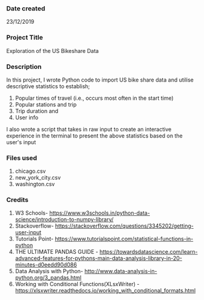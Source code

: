 ### Date created
23/12/2019

### Project Title
Exploration of the US Bikeshare Data 

### Description
In this project, I wrote Python code to import US bike share data and utilise descriptive statistics to establish;
1. Popular times of travel (i.e., occurs most often in the start time)
2. Popular stations and trip
3. Trip duration and
4. User info

I also wrote a script that takes in raw input to create an interactive experience in the terminal to present the above statistics based on the user's input

### Files used
1. chicago.csv
2. new_york_city.csv
3. washington.csv

### Credits
1. W3 Schools- https://www.w3schools.in/python-data-science/introduction-to-numpy-library/
2. Stackoverflow- https://stackoverflow.com/questions/3345202/getting-user-input
3. Tutorials Point- https://www.tutorialspoint.com/statistical-functions-in-python
4. THE ULTIMATE PANDAS GUIDE - https://towardsdatascience.com/learn-advanced-features-for-pythons-main-data-analysis-library-in-20-minutes-d0eedd90d086
5. Data Analysis with Python- http://www.data-analysis-in-python.org/3_pandas.html
6. Working with Conditional Functions(XLsxWriter) - https://xlsxwriter.readthedocs.io/working_with_conditional_formats.html

